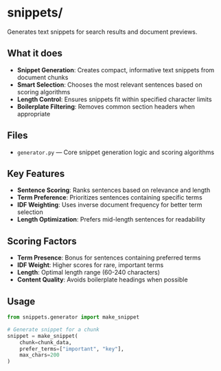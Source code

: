 # snippets/

Generates text snippets for search results and document previews.

## What it does

- **Snippet Generation**: Creates compact, informative text snippets from document chunks
- **Smart Selection**: Chooses the most relevant sentences based on scoring algorithms
- **Length Control**: Ensures snippets fit within specified character limits
- **Boilerplate Filtering**: Removes common section headers when appropriate

## Files

- `generator.py` — Core snippet generation logic and scoring algorithms

## Key Features

- **Sentence Scoring**: Ranks sentences based on relevance and length
- **Term Preference**: Prioritizes sentences containing specific terms
- **IDF Weighting**: Uses inverse document frequency for better term selection
- **Length Optimization**: Prefers mid-length sentences for readability

## Scoring Factors

- **Term Presence**: Bonus for sentences containing preferred terms
- **IDF Weight**: Higher scores for rare, important terms
- **Length**: Optimal length range (60-240 characters)
- **Content Quality**: Avoids boilerplate headings when possible

## Usage

```python
from snippets.generator import make_snippet

# Generate snippet for a chunk
snippet = make_snippet(
    chunk=chunk_data,
    prefer_terms=["important", "key"],
    max_chars=200
)
```
